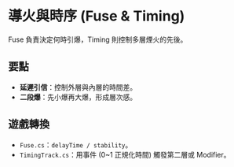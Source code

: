 # 導火與時序 (Fuse & Timing)

Fuse 負責決定何時引爆，Timing 則控制多層煙火的先後。

## 要點
- **延遲引信**：控制外層與內層的時間差。
- **二段爆**：先小爆再大爆，形成層次感。

## 遊戲轉換
- `Fuse.cs`：`delayTime / stability`。
- `TimingTrack.cs`：用事件 (0~1 正規化時間) 觸發第二層或 Modifier。
